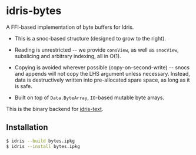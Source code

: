 # idris-bytes

A FFI-based implementation of byte buffers for Idris.

* This is a snoc-based structure (designed to grow to the right).

* Reading is unrestricted -- we provide `consView`, as well as `snocView`,
  subslicing and arbitrary indexing, all in O(1).

* Copying is avoided wherever possible (copy-on-second-write) --
  snocs and appends will not copy the LHS argument unless necessary.
  Instead, data is destructively written into pre-allocated spare space,
  as long as it is safe.

* Built on top of `Data.ByteArray`, `IO`-based mutable byte arrays.

This is the binary backend for [idris-text](https://github.com/ziman/text).

## Installation

```bash
$ idris --build bytes.ipkg
$ idris --install bytes.ipkg
```
